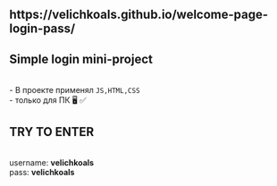 <h2>https://velichkoals.github.io/welcome-page-login-pass/</h2>
<h2>Simple login mini-project</h2> <br>
- В проекте применял  <code>JS,HTML,CSS</code> <br>
- только для ПК 🖥 ✅<br>
<h2>TRY TO ENTER</h2> <br>
username: <strong>velichkoals</strong> <br>
pass: <strong>velichkoals</strong> <br>
